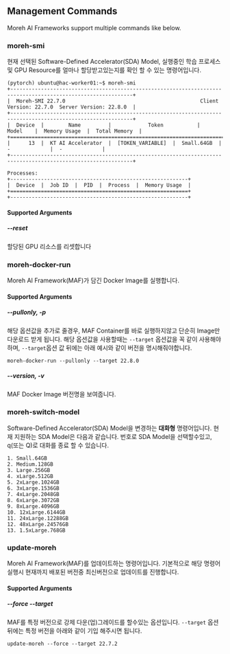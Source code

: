 ## Management Commands

Moreh AI Frameworks support multiple commands like below.

### moreh-smi
현재 선택된 Software-Defined Accelerator(SDA) Model, 실행중인 학습 프로세스 및 GPU Resource를 얼마나 할당받고있는지를 확인 할 수 있는 명령어입니다.
```
(pytorch) ubuntu@hac-worker01:~$ moreh-smi
+--------------------------------------------------------------------------------------------------------------+
|  Moreh-SMI 22.7.0                                            Client Version: 22.7.0  Server Version: 22.8.0  |
+--------------------------------------------------------------------------------------------------------------+
|  Device  |        Name         |            Token           |     Model    |  Memory Usage  |  Total Memory  |
+==============================================================================================================+
|      13  |  KT AI Accelerator  |  [TOKEN_VARIABLE]  |  Small.64GB  |  -             |  -             |
+--------------------------------------------------------------------------------------------------------------+

Processes:
+----------------------------------------------------------+
|  Device  |  Job ID  |  PID  |  Process  |  Memory Usage  |
+==========================================================+
+----------------------------------------------------------+
```

#### Supported Arguments
##### **--reset**
할당된 GPU 리소스를 리셋합니다

### moreh-docker-run
Moreh AI Framework(MAF)가 담긴 Docker Image를 실행합니다.

#### Supported Arguments
##### **--pullonly**, **-p**
해당 옵션값을 추가로 줄경우, MAF Container를 바로 실행하지않고 단순히 Image만 다운로드 받게 됩니다.
해당 옵션값을 사용할때는 `--target` 옵션값을 꼭 같이 사용해야하며, `--target`옵션 값 뒤에는 아래 예시와 같이 버전을 명시해줘야합니다.
```shell
moreh-docker-run --pullonly --target 22.8.0
```

##### **--version**, **-v**
MAF Docker Image 버전명을 보여줍니다.

### moreh-switch-model
Software-Defined Accelerator(SDA) Model을 변경하는 **대화형** 명령어입니다. 현재 지원하는 SDA Model은 다음과 같습니다. 번호로 SDA Model을 선택할수있고, q(또는 Q)로 대화를 종료 할 수 있습니다.

```shell
1. Small.64GB
2. Medium.128GB
3. Large.256GB
4. xLarge.512GB
5. 2xLarge.1024GB
6. 3xLarge.1536GB
7. 4xLarge.2048GB
8. 6xLarge.3072GB
9. 8xLarge.4096GB
10. 12xLarge.6144GB
11. 24xLarge.12288GB
12. 48xLarge.24576GB
13. 1.5xLarge.768GB
```

### update-moreh
Moreh AI Framework(MAF)를 업데이트하는 명령어입니다. 기본적으로 해당 명령어 실행시 현재까지 배포된 버전중 최신버전으로 업데이트를 진행합니다.

#### Supported Arguments
##### **--force --target**
MAF를 특정 버전으로 강제 다운(업)그레이드를 할수있는 옵션입니다. `--target` 옵션뒤에는 특정 버전을 아래와 같이 기입 해주시면 됩니다.
```shell
update-moreh --force --target 22.7.2
```